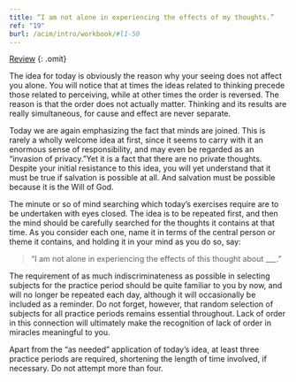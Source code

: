```yaml
---
title: “I am not alone in experiencing the effects of my thoughts.”
ref: "19"
burl: /acim/intro/workbook/#l1-50
---
```


<a class="hide-review" href="/workbook/l054/#l019">Review</a>
{: .omit}

The idea for today is obviously the reason why your seeing does not
affect you alone. You will notice that at times the ideas related to
thinking precede those related to perceiving, while at other times the
order is reversed. The reason is that the order does not actually
matter. Thinking and its results are really simultaneous, for cause and
effect are never separate.

Today we are again emphasizing the fact that minds are joined. This is
rarely a wholly welcome idea at first, since it seems to carry with it
an enormous sense of responsibility, and may even be regarded as an
“invasion of privacy.”Yet it is a fact that there are no private
thoughts. Despite your initial resistance to this idea, you will yet
understand that it must be true if salvation is possible at all. And
salvation must be possible because it is the Will of God.

The minute or so of mind searching which today’s exercises require are
to be undertaken with eyes closed. The idea is to be repeated first, and
then the mind should be carefully searched for the thoughts it contains
at that time. As you consider each one, name it in terms of the central
person or theme it contains, and holding it in your mind as you do so,
say:

> “I am not alone in experiencing the effects of this thought about
> \_\_\_.”

The requirement of as much indiscriminateness as possible in selecting
subjects for the practice period should be quite familiar to you by now,
and will no longer be repeated each day, although it will occasionally
be included as a reminder. Do not forget, however, that random selection
of subjects for all practice periods remains essential throughout. Lack
of order in this connection will ultimately make the recognition of lack
of order in miracles meaningful to you.

Apart from the “as needed” application of today’s idea, at least three
practice periods are required, shortening the length of time involved,
if necessary. Do not attempt more than four.

